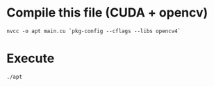 # Compile this file (CUDA + opencv)

~~~
nvcc -o apt main.cu `pkg-config --cflags --libs opencv4`
~~~
# Execute
~~~
./apt 
~~~
